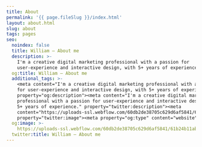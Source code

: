 ```yaml
---
title: About
permalink: '{{ page.fileSlug }}/index.html'
layout: about.html
slug: about
tags: pages
seo:
  noindex: false
  title: William – About me
  description: >-
    I'm a creative digital marketing professional with a passion for
    user-experience and interactive design, with 5+ years of experience.
  og:title: William – About me
  additional_tags: >-
    <meta content="I'm a creative digital marketing professional with a passion
    for user-experience and interactive design, with 5+ years of experience."
    property="og:description"><meta content="I'm a creative digital marketing
    professional with a passion for user-experience and interactive design, with
    5+ years of experience." property="twitter:description"><meta
    content="https://uploads-ssl.webflow.com/60db2de38705c629d6af5841/61b24b11ab32c2419fd76c1f_liamforshort-about.png"
    property="twitter:image"><meta property="og:type" content="website">
  og:image: >-
    https://uploads-ssl.webflow.com/60db2de38705c629d6af5841/61b24b11ab32c2419fd76c1f_liamforshort-about.png
  twitter:title: William – About me
---
```



